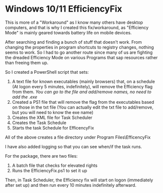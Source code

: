# Windows 10/11 EfficiencyFix

This is more of a "Workaround" as I know many others have desktop computers, and that is why I created this fix/workaround, as "Efficiency Mode" is mainly geared towards battery life on mobile devices.  

After searching and finding a bunch of stuff that doesn't work. From changing the properties in program shortcuts to registry changes, nothing seems to work. So I had to go another route since many of us are fighting the dreaded Efficiency Mode on various Programs that sap resources rather than freeing them up. 

So I created a PowerShell script that sets:
1. A text file for known executables (mainly browsers) that, on a schedule (At logon every 5 minutes, indefinitely), will remove the Efficiency flag from them. *You can go to the file and add/remove names, no need to add the .exe*
2. Created a PS1 file that will remove the flag from the executables based on those in the txt file (You can actually edit the txt file to add/remove, but you will need to know the exe name)
3. Creates the XML file for Task Scheduler
4. Creates the Task Schedule
5. Starts the task Schedule for EfficencyFix

All of the above creates a file directory under Program Files\EfficencyFix

I have also added logging so that you can see when/if the task runs. 

For the package, there are two files:
1. A batch file that checks for elevated rights
2. Runs the EfficiencyFix.ps1 to set it up

Then, in Task Scheduler, the Efficiency fix will start on logon (immediately after set up) and then run every 10 minutes indefinitely afterward. 
